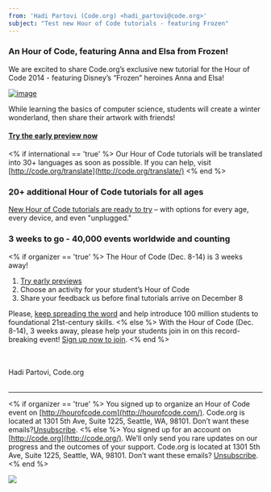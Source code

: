 ```yaml
---
from: 'Hadi Partovi (Code.org) <hadi_partovi@code.org>'
subject: "Test new Hour of Code tutorials - featuring Frozen"
---
```

### An Hour of Code, featuring Anna and Elsa from Frozen!

We are excited to share Code.org’s exclusive new tutorial for the Hour of Code 2014 - featuring Disney’s “Frozen” heroines Anna and Elsa! 

[![image](http://code.org/images/frozen-image.png)](http://code.org/frozen)

While learning the basics of computer science, students will create a winter wonderland, then share their artwork with friends! 

#### [**Try the early preview now**](http://code.org/frozen)

<% if international == 'true' %>
Our Hour of Code tutorials will be translated into 30+ languages as soon as possible. If you can help, visit [http://code.org/translate](http://code.org/translate/)
<% end %>

### 20+ additional Hour of Code tutorials for all ages 

[New Hour of Code tutorials are ready to try](http://code.org/learn/) – with options for every age, every device, and even "unplugged."

### 3 weeks to go - 40,000 events worldwide and counting

<% if organizer == 'true' %>
The Hour of Code (Dec. 8-14) is 3 weeks away!

1. [Try early previews](http://code.org/learn)
2. Choose an activity for your student’s Hour of Code
3. Share your feedback us before final tutorials arrive on December 8 

Please, [keep spreading the word](http://hourofcode.com/resources/) and help introduce 100 million students to foundational 21st-century skills.
<% else %>
With the Hour of Code (Dec. 8-14), 3 weeks away, please help your students join in on this record-breaking event! [Sign up now to join](http://hourofcode.com/).
<% end %>

<br/>
<br/>
Hadi Partovi, Code.org

<br/>
<br/>
<hr/>

<% if organizer == 'true' %>
You signed up to organize an Hour of Code event on [http://hourofcode.com](http://hourofcode.com/). Code.org is located at 1301 5th Ave, Suite 1225, Seattle, WA, 98101. Don’t want these emails?[Unsubscribe](<%= unsubscribe_link %>).
<% else %>
You signed up for an account on [http://code.org](http://code.org/). We’ll only send you rare updates on our progress and the outcomes of your support. Code.org is located at 1301 5th Ave, Suite 1225, Seattle, WA, 98101. Don’t want these emails? [Unsubscribe](<%= unsubscribe_link %>).
<% end %>

![](<%= tracking_pixel %>)

